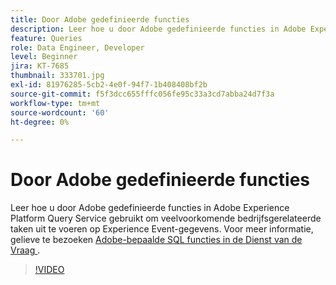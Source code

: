 ```yaml
---
title: Door Adobe gedefinieerde functies
description: Leer hoe u door Adobe gedefinieerde functies in Adobe Experience Platform Query Service gebruikt om veelvoorkomende bedrijfsgerelateerde taken uit te voeren op Experience Event-gegevens.
feature: Queries
role: Data Engineer, Developer
level: Beginner
jira: KT-7685
thumbnail: 333701.jpg
exl-id: 81976285-5cb2-4e0f-94f7-1b408408bf2b
source-git-commit: f5f3dcc655fffc056fe95c33a3cd7abba24d7f3a
workflow-type: tm+mt
source-wordcount: '60'
ht-degree: 0%

---
```


# Door Adobe gedefinieerde functies

Leer hoe u door Adobe gedefinieerde functies in Adobe Experience Platform Query Service gebruikt om veelvoorkomende bedrijfsgerelateerde taken uit te voeren op Experience Event-gegevens. Voor meer informatie, gelieve te bezoeken [ Adobe-bepaalde SQL functies in de Dienst van de Vraag ](https://experienceleague.adobe.com/nl/docs/experience-platform/query/sql/adobe-defined-functions).

>[!VIDEO](https://video.tv.adobe.com/v/333701?learn=on&enablevpops)
